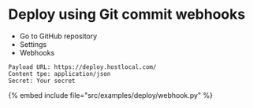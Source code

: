 # Deploy using Git commit webhooks

* Go to GitHub repository
* Settings
* Webhooks

```
Payload URL: https://deploy.hostlocal.com/
Content tpe: application/json
Secret: Your secret
```

{% embed include file="src/examples/deploy/webhook.py" %}


